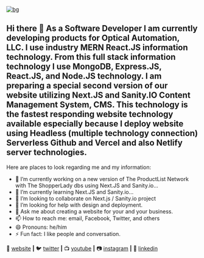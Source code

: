 

[![bg][banner]][website]


[banner]: https://raw.githubusercontent.com/javakian/javakian/master/1.png




## Hi there 👋 As a Software Developer I am currently developing products for Optical Automation, LLC. I use industry MERN React.JS information technology. From this full stack information technology I use MongoDB, Express.JS, React.JS, and Node.JS technology. I am preparing a special second version of our website utilizing Next.JS and Sanity.IO Content Management System, CMS. This technology is the fastest responding website technology available especially because I deploy website using Headless (multiple technology connection) Serverless Github and Vercel and also Netlify server technologies.

Here are places to look regarding me and my information:

- 🔭 I’m currently working on a new version of The ProductList Network with The ShopperLady dbs using Next.JS and Sanity.io...
- 🌱 I’m currently learning Next.JS and Sanity.io...
- 👯 I’m looking to collaborate on Next.js / Sanity.io project
- 🤔 I’m looking for help with design and deployment.
- 💬 Ask me about creating a website for your and your business.
- 📫 How to reach me: email, Facebook, Twitter, and others
- 😄 Pronouns: he/him
- ⚡ Fun fact: I like people and conversation.

🏡 [website][website] **|** 
🐦 [twitter][twitter] **|** 
📺 [youtube][youtube] **|** 
📷 [instagram][instagram] **|** 
👔 [linkedin][linkedin]


[react]: http://reactjs.org
[firebase]: https://firebase.google.com
[styled]: https://styled-components.com
[jamstack]: https://jamstack.org
[next]: https://nextjs.org
[typescript]: https://www.typescriptlang.org
[website]: http://www.jamesavakian.com
[twitter]: https://twitter.com/javakian
[youtube]: https://www.youtube.com/channel/UCJ4W2V7CUMbj6jC_Qt0a2Ug
[instagram]: https://www.instagram.com/jamesavakian/
[linkedin]: https://www.linkedin.com/in/james-l-avakian-13500713/

